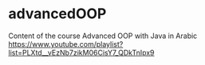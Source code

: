 # advancedOOP
Content of the course Advanced OOP with Java in Arabic
https://www.youtube.com/playlist?list=PLXtd__vEzNb7zikM06CisY7_QDkTnIpx9
